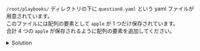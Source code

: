 `/root/playbooks/` ディレクトリの下に `question8.yaml` という yaml ファイルが用意されています。  
このファイルには配列の要素として `apple` が 1 つだけ保存されています。  
合計 4 つの `apple` が保存されるように配列の要素を追加してください。

<details>
  <summary>Solution</summary>

`/root/playbooks/question8.yaml` を以下の内容に更新します。
```
- apple
- apple
- apple
- apple
```{{copy}}

</details>

